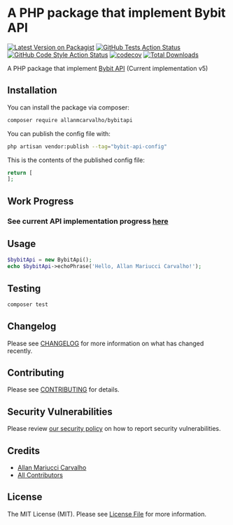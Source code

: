 # A PHP package that implement Bybit API

[![Latest Version on Packagist](https://img.shields.io/packagist/v/wss-group/bybitapi.svg?style=flat-square)](https://packagist.org/packages/wss-group/bybitapi)
[![GitHub Tests Action Status](https://img.shields.io/github/actions/workflow/status/wss-group/bybitapi/run-tests.yml?branch=main&label=tests&style=flat-square)](https://github.com/wss-group/bybitapi/actions?query=workflow%3Arun-tests+branch%3Amain)
[![GitHub Code Style Action Status](https://img.shields.io/github/actions/workflow/status/wss-group/bybitapi/fix-php-code-style-issues.yml?branch=main&label=code%20style&style=flat-square)](https://github.com/wss-group/bybitapi/actions?query=workflow%3A"Fix+PHP+code+style+issues"+branch%3Amain)
[![codecov](https://codecov.io/gh/WSS-Group/BybitApi/graph/badge.svg?token=OFDCnGWLEC)](https://codecov.io/gh/WSS-Group/BybitApi)
[![Total Downloads](https://img.shields.io/packagist/dt/wss-group/bybitapi.svg?style=flat-square)](https://packagist.org/packages/wss-group/bybitapi)

A PHP package that implement [Bybit API](https://bybit-exchange.github.io/docs/v5/intro) (Current implementation v5)

## Installation

You can install the package via composer:

```bash
composer require allanmcarvalho/bybitapi
```

You can publish the config file with:

```bash
php artisan vendor:publish --tag="bybit-api-config"
```

This is the contents of the published config file:

```php
return [
];
```

## Work Progress

### See current API implementation progress [here](./PROGRESS.md)

## Usage

```php
$bybitApi = new BybitApi();
echo $bybitApi->echoPhrase('Hello, Allan Mariucci Carvalho!');
```

## Testing

```bash
composer test
```

## Changelog

Please see [CHANGELOG](CHANGELOG.md) for more information on what has changed recently.

## Contributing

Please see [CONTRIBUTING](CONTRIBUTING.md) for details.

## Security Vulnerabilities

Please review [our security policy](../../security/policy) on how to report security vulnerabilities.

## Credits

- [Allan Mariucci Carvalho](https://github.com/allanmcarvalho)
- [All Contributors](../../contributors)

## License

The MIT License (MIT). Please see [License File](LICENSE.md) for more information.

